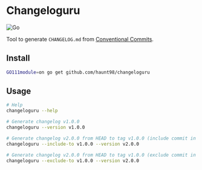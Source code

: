 # Changeloguru

![Go](https://github.com/haunt98/changeloguru/workflows/Go/badge.svg?branch=master)

Tool to generate `CHANGELOG.md` from [Conventional Commits](https://www.conventionalcommits.org/en/v1.0.0/).

## Install

```sh
GO111module=on go get github.com/haunt98/changeloguru
```

## Usage

```sh
# Help
changeloguru --help

# Generate changelog v1.0.0
changeloguru --version v1.0.0

# Generate changelog v2.0.0 from HEAD to tag v1.0.0 (include commit in tag v1.0.0)
changeloguru --include-to v1.0.0 --version v2.0.0

# Generate changelog v2.0.0 from HEAD to tag v1.0.0 (exclude commit in tag v1.0.0)
changeloguru --exclude-to v1.0.0 --version v2.0.0
```
